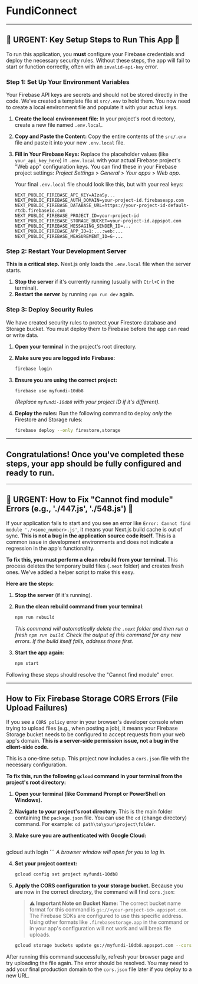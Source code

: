 
# FundiConnect

---
**🚀 URGENT: Key Setup Steps to Run This App 🚀**
---

To run this application, you **must** configure your Firebase credentials and deploy the necessary security rules. Without these steps, the app will fail to start or function correctly, often with an `invalid-api-key` error.

### **Step 1: Set Up Your Environment Variables**

Your Firebase API keys are secrets and should not be stored directly in the code. We've created a template file at `src/.env` to hold them. You now need to create a local environment file and populate it with your actual keys.

1.  **Create the local environment file:**
    In your project's root directory, create a new file named `.env.local`.

2.  **Copy and Paste the Content:**
    Copy the entire contents of the `src/.env` file and paste it into your new `.env.local` file.

3.  **Fill in Your Firebase Keys:**
    Replace the placeholder values (like `your_api_key_here`) in `.env.local` with your actual Firebase project's "Web app" configuration keys. You can find these in your Firebase project settings:
    *Project Settings* > *General* > *Your apps* > *Web app*.

    Your final `.env.local` file should look like this, but with your real keys:
    ```
    NEXT_PUBLIC_FIREBASE_API_KEY=AIzaSy...
    NEXT_PUBLIC_FIREBASE_AUTH_DOMAIN=your-project-id.firebaseapp.com
    NEXT_PUBLIC_FIREBASE_DATABASE_URL=https://your-project-id-default-rtdb.firebaseio.com
    NEXT_PUBLIC_FIREBASE_PROJECT_ID=your-project-id
    NEXT_PUBLIC_FIREBASE_STORAGE_BUCKET=your-project-id.appspot.com
    NEXT_PUBLIC_FIREBASE_MESSAGING_SENDER_ID=...
    NEXT_PUBLIC_FIREBASE_APP_ID=1:...:web:...
    NEXT_PUBLIC_FIREBASE_MEASUREMENT_ID=G-...
    ```

### **Step 2: Restart Your Development Server**

**This is a critical step.** Next.js only loads the `.env.local` file when the server starts.

1.  **Stop the server** if it's currently running (usually with `Ctrl+C` in the terminal).
2.  **Restart the server** by running `npm run dev` again.

### **Step 3: Deploy Security Rules**

We have created security rules to protect your Firestore database and Storage bucket. You must deploy them to Firebase before the app can read or write data.

1.  **Open your terminal** in the project's root directory.

2.  **Make sure you are logged into Firebase:**
    ```bash
    firebase login
    ```

3.  **Ensure you are using the correct project:**
    ```bash
    firebase use myfundi-10db8
    ```
    *(Replace `myfundi-10db8` with your project ID if it's different).*

4.  **Deploy the rules:**
    Run the following command to deploy *only* the Firestore and Storage rules:
    ```bash
    firebase deploy --only firestore,storage
    ```

---
**Congratulations!** Once you've completed these steps, your app should be fully configured and ready to run.
---

---
**🛑 URGENT: How to Fix "Cannot find module" Errors (e.g., './447.js', './548.js') 🛑**
---

If your application fails to start and you see an error like `Error: Cannot find module './<some_number>.js'`, it means your Next.js build cache is out of sync. **This is not a bug in the application source code itself.** This is a common issue in development environments and does not indicate a regression in the app's functionality.

**To fix this, you must perform a clean rebuild from your terminal.** This process deletes the temporary build files (`.next` folder) and creates fresh ones. We've added a helper script to make this easy.

**Here are the steps:**

1.  **Stop the server** (if it's running).

2.  **Run the clean rebuild command from your terminal**:
    ```bash
    npm run rebuild
    ```
    *This command will automatically delete the `.next` folder and then run a fresh `npm run build`.*
    *Check the output of this command for any new errors. If the build itself fails, address those first.*

3.  **Start the app again**:
    ```bash
    npm start
    ```

Following these steps should resolve the "Cannot find module" error.

---
## How to Fix Firebase Storage CORS Errors (File Upload Failures)

If you see a `CORS policy` error in your browser's developer console when trying to upload files (e.g., when posting a job), it means your Firebase Storage bucket needs to be configured to accept requests from your web app's domain. **This is a server-side permission issue, not a bug in the client-side code.**

This is a one-time setup. This project now includes a `cors.json` file with the necessary configuration.

**To fix this, run the following `gcloud` command in your terminal from the project's root directory:**

1.  **Open your terminal (like Command Prompt or PowerShell on Windows).**

2.  **Navigate to your project's root directory.** This is the main folder containing the `package.json` file. You can use the `cd` (change directory) command. For example: `cd path\to\your\project\folder`.

3.  **Make sure you are authenticated with Google Cloud:**
    ```bash
   gcloud auth login
    ```
    *A browser window will open for you to log in.*

4.  **Set your project context:**
    ```bash
    gcloud config set project myfundi-10db8
    ```

5.  **Apply the CORS configuration to your storage bucket.** Because you are now in the correct directory, the command will find `cors.json`:
    
    > **⚠️ Important Note on Bucket Name:** The correct bucket name format for this command is `gs://<your-project-id>.appspot.com`. The Firebase SDKs are configured to use this specific address. Using other formats like `.firebasestorage.app` in the command or in your app's configuration will not work and will break file uploads.
    
    ```bash
    gcloud storage buckets update gs://myfundi-10db8.appspot.com --cors-file=cors.json
    ```

After running this command successfully, refresh your browser page and try uploading the file again. The error should be resolved. You may need to add your final production domain to the `cors.json` file later if you deploy to a new URL.


